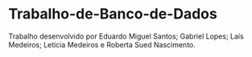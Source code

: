 # Trabalho-de-Banco-de-Dados
Trabalho desenvolvido por Eduardo Miguel Santos; Gabriel Lopes; Laís Medeiros; Letícia Medeiros e Roberta Sued Nascimento.

